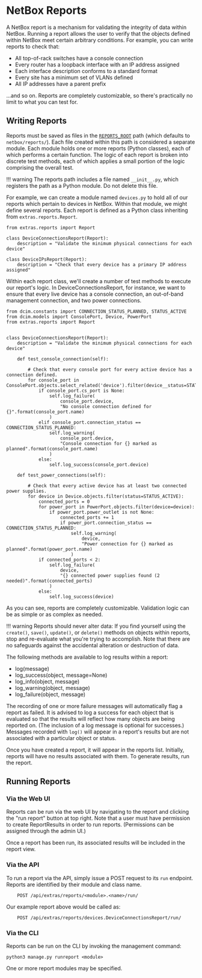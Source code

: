 # NetBox Reports

A NetBox report is a mechanism for validating the integrity of data within NetBox. Running a report allows the user to verify that the objects defined within NetBox meet certain arbitrary conditions. For example, you can write reports to check that:

* All top-of-rack switches have a console connection
* Every router has a loopback interface with an IP address assigned
* Each interface description conforms to a standard format
* Every site has a minimum set of VLANs defined
* All IP addresses have a parent prefix

...and so on. Reports are completely customizable, so there's practically no limit to what you can test for.

## Writing Reports

Reports must be saved as files in the [`REPORTS_ROOT`](../configuration/optional-settings/#reports_root) path (which defaults to `netbox/reports/`). Each file created within this path is considered a separate module. Each module holds one or more reports (Python classes), each of which performs a certain function. The logic of each report is broken into discrete test methods, each of which applies a small portion of the logic comprising the overall test.

!!! warning
    The reports path includes a file named `__init__.py`, which registers the path as a Python module. Do not delete this file.

For example, we can create a module named `devices.py` to hold all of our reports which pertain to devices in NetBox. Within that module, we might define several reports. Each report is defined as a Python class inheriting from `extras.reports.Report`.

```
from extras.reports import Report

class DeviceConnectionsReport(Report):
    description = "Validate the minimum physical connections for each device"

class DeviceIPsReport(Report):
    description = "Check that every device has a primary IP address assigned"
```

Within each report class, we'll create a number of test methods to execute our report's logic. In DeviceConnectionsReport, for instance, we want to ensure that every live device has a console connection, an out-of-band management connection, and two power connections.

```
from dcim.constants import CONNECTION_STATUS_PLANNED, STATUS_ACTIVE
from dcim.models import ConsolePort, Device, PowerPort
from extras.reports import Report


class DeviceConnectionsReport(Report):
    description = "Validate the minimum physical connections for each device"

    def test_console_connection(self):

        # Check that every console port for every active device has a connection defined.
        for console_port in ConsolePort.objects.select_related('device').filter(device__status=STATUS_ACTIVE):
            if console_port.cs_port is None:
                self.log_failure(
                    console_port.device,
                    "No console connection defined for {}".format(console_port.name)
                )
            elif console_port.connection_status == CONNECTION_STATUS_PLANNED:
                self.log_warning(
                    console_port.device,
                    "Console connection for {} marked as planned".format(console_port.name)
                )
            else:
                self.log_success(console_port.device)

    def test_power_connections(self):

        # Check that every active device has at least two connected power supplies.
        for device in Device.objects.filter(status=STATUS_ACTIVE):
            connected_ports = 0
            for power_port in PowerPort.objects.filter(device=device):
                if power_port.power_outlet is not None:
                    connected_ports += 1
                    if power_port.connection_status == CONNECTION_STATUS_PLANNED:
                        self.log_warning(
                            device,
                            "Power connection for {} marked as planned".format(power_port.name)
                        )
            if connected_ports < 2:
                self.log_failure(
                    device,
                    "{} connected power supplies found (2 needed)".format(connected_ports)
                )
            else:
                self.log_success(device)
```

As you can see, reports are completely customizable. Validation logic can be as simple or as complex as needed.

!!! warning
    Reports should never alter data: If you find yourself using the `create()`, `save()`, `update()`, or `delete()` methods on objects within reports, stop and re-evaluate what you're trying to accomplish. Note that there are no safeguards against the accidental alteration or destruction of data.

The following methods are available to log results within a report:

* log(message)
* log_success(object, message=None)
* log_info(object, message)
* log_warning(object, message)
* log_failure(object, message)

The recording of one or more failure messages will automatically flag a report as failed. It is advised to log a success for each object that is evaluated so that the results will reflect how many objects are being reported on. (The inclusion of a log message is optional for successes.) Messages recorded with `log()` will appear in a report's results but are not associated with a particular object or status.

Once you have created a report, it will appear in the reports list. Initially, reports will have no results associated with them. To generate results, run the report.

## Running Reports

### Via the Web UI

Reports can be run via the web UI by navigating to the report and clicking the "run report" button at top right. Note that a user must have permission to create ReportResults in order to run reports. (Permissions can be assigned through the admin UI.)

Once a report has been run, its associated results will be included in the report view.

### Via the API

To run a report via the API, simply issue a POST request to its `run` endpoint. Reports are identified by their module and class name.

```
    POST /api/extras/reports/<module>.<name>/run/
```

Our example report above would be called as:

```
    POST /api/extras/reports/devices.DeviceConnectionsReport/run/
```

### Via the CLI

Reports can be run on the CLI by invoking the management command:

```
python3 manage.py runreport <module>
```

One or more report modules may be specified.
